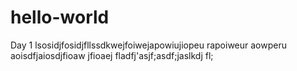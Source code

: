 # hello-world
Day 1
lsosidjfosidjfllssdkwejfoiwejapowiujiopeu rapoiweur aowperu aoisdfjaiosdjfioaw jfioaej fladfj'asjf;asdf;jaslkdj fl;
